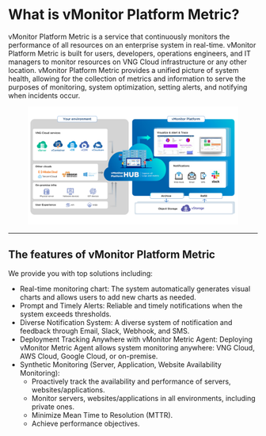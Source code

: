 # What is vMonitor Platform Metric?

vMonitor Platform Metric is a service that continuously monitors the performance of all resources on an enterprise system in real-time. vMonitor Platform Metric is built for users, developers, operations engineers, and IT managers to monitor resources on VNG Cloud infrastructure or any other location. vMonitor Platform Metric provides a unified picture of system health, allowing for the collection of metrics and information to serve the purposes of monitoring, system optimization, setting alerts, and notifying when incidents occur.

<figure><img src="../../../.gitbook/assets/image (24) (1) (1).png" alt=""><figcaption></figcaption></figure>

***

## The features of vMonitor Platform Metric <a href="#vmonitorplatformmetriclagi-cacchucnangchinhcuavmonitorplatformmetric" id="vmonitorplatformmetriclagi-cacchucnangchinhcuavmonitorplatformmetric"></a>

We provide you with top solutions including:

* Real-time monitoring chart: The system automatically generates visual charts and allows users to add new charts as needed.
* Prompt and Timely Alerts: Reliable and timely notifications when the system exceeds thresholds.
* Diverse Notification System: A diverse system of notification and feedback through Email, Slack, Webhook, and SMS.
* Deployment Tracking Anywhere with vMonitor Metric Agent: Deploying vMonitor Metric Agent allows system monitoring anywhere: VNG Cloud, AWS Cloud, Google Cloud, or on-premise.
* Synthetic Monitoring (Server, Application, Website Availability Monitoring):
  * Proactively track the availability and performance of servers, websites/applications.
  * Monitor servers, websites/applications in all environments, including private ones.
  * Minimize Mean Time to Resolution (MTTR).
  * Achieve performance objectives.
